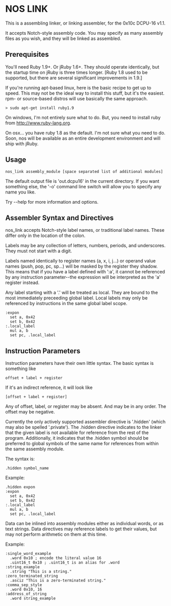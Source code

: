 NOS LINK
========

This is a assembling linker, or linking assembler, for the 0x10c DCPU-16 v1.1.

It accepts Notch-style assembly code. You may specify as many assembly files as you wish, and they will be linked as assembled.


Prerequisites
-------------
You'll need Ruby 1.9+. Or jRuby 1.6+. They should operate identically, but the startup time on jRuby is three times longer. [Ruby 1.8 used to be supported, but there are several significant improvements in 1.9.]

If you're running apt-based linux, here is the basic recipe to get up to speed. This may not be the ideal way to install this stuff, but it's the easiest. rpm- or source-based distros will use basically the same approach.

    > sudo apt-get install ruby1.9

On windows, I'm not entirely sure what to do. But, you need to install ruby from http://www.ruby-lang.org.

On osx... you have ruby 1.8 as the default. I'm not sure what you need to do. Soon, nos will be available as an entire development environment and will ship with jRuby.

Usage
-----

    nos_link assembly_module [space separated list of additional modules]

The default output file is 'out.dcpu16' in the current directory. If you want something else, the '-o' command line switch will allow you to specify any name you like.

Try --help for more information and options.


Assembler Syntax and Directives
------------------------------

nos_link accepts Notch-style label names, or traditional label names. These differ only in the location of the colon.

Labels may be any collection of letters, numbers, periods, and underscores. They must not start with a digit.

Labels named identically to register names (a, x, i, j...) or operand value names (push, pop, pc, sp...) will be masked by the register they shadow. This means that if you have a label defined with ':a', it cannot be referenced by any instruction parameter--the expression will be interpreted as the 'a' register instead.

Any label starting with a '.' will be treated as local. They are bound to the most immediately preceeding global label. Local labels may only be referenced by instructions in the same global label scope.

```dasm16
:expon
  set a, 0x42
  set b, 0x42
:.local_label
  mul a, b
  set pc, .local_label
```

Instruction  Parameters
-----------------------

Instruction parameters have their own little syntax. The basic syntax is something like

    offset + label + register 

If it's an indirect reference, it will look like

    [offset + label + register]

Any of offset, label, or register may be absent. And may be in any order. The offset may be negative.

    
Currently the only actively supported assembler directive is '.hidden' (which may also be spelled '.private'). The .hidden directive indicates to the linker that the given label is not available for reference from the rest of the program. Additionally, it indicates that the .hidden symbol should be preferred to global symbols of the same name for references from within the same assembly module.

The syntax is:


    .hidden symbol_name


Example: 

```dasm16
.hidden expon
:expon
  set a, 0x42
  set b, 0x42
:.local_label
  mul a, b
  set pc, .local_label
```

Data can be inlined into assembly modules either as individual words, or as text strings. Data directives may reference labels to get their values, but may not perform arithmetic on them at this time.

Example:

```dasm16
:single_word_example
  .word 0x10 ; encode the literal value 16
  .uint16_t 0x10 ; .uint16_t is an alias for .word
:string_example
  .string "This is a string."
:zero_terminated_string
  .asciz "This is a zero-terminated string."
:comma_sep_style
  .word 0x10, 16
:address_of_string
  .word string_example
```
